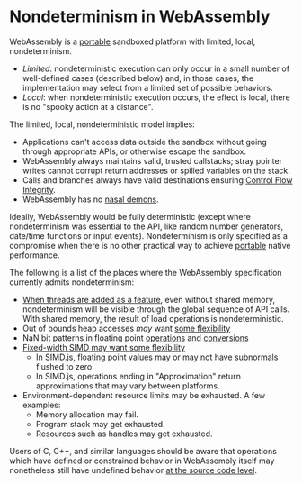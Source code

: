 # Nondeterminism in WebAssembly

WebAssembly is a [portable](Portability.md) sandboxed platform with limited,
local, nondeterminism. 
  * *Limited*: nondeterministic execution can only occur in a small number of
    well-defined cases (described below) and, in those cases, the implementation
    may select from a limited set of possible behaviors.
  * *Local*: when nondeterministic execution occurs, the effect is local,
    there is no "spooky action at a distance".

The limited, local, nondeterministic model implies:
  * Applications can't access data outside the sandbox without going through
    appropriate APIs, or otherwise escape the sandbox.
  * WebAssembly always maintains valid, trusted callstacks; stray pointer writes
    cannot corrupt return addresses or spilled variables on the stack.
  * Calls and branches always have valid destinations ensuring 
    [Control Flow Integrity](https://research.microsoft.com/apps/pubs/default.aspx?id=64250).
  * WebAssembly has no [nasal demons](https://en.wikipedia.org/w/index.php?title=Nasal_demons).

Ideally, WebAssembly would be fully deterministic (except where nondeterminism
was essential to the API, like random number generators, date/time functions or
input events). Nondeterminism is only specified as a compromise when there is no
other practical way to achieve [portable](Portability.md) native performance.

The following is a list of the places where the WebAssembly specification
currently admits nondeterminism:

 * [When threads are added as a feature](PostMVP.md#threads), even without
   shared memory, nondeterminism will be visible through the global sequence of
   API calls. With shared memory, the result of load operations is
   nondeterministic.
 * Out of bounds heap accesses *may* want
   [some flexibility](AstSemantics.md#out-of-bounds)
 * NaN bit patterns in floating point
   [operations](AstSemantics.md#floating-point-operations) and
   [conversions](AstSemantics.md#datatype-conversions-truncations-reinterpretations-promotions-and-demotions)
 * [Fixed-width SIMD may want some flexibility](PostMVP.md#fixed-width-simd)
   - In SIMD.js, floating point values may or may not have subnormals flushed to
     zero.
   - In SIMD.js, operations ending in "Approximation" return approximations that
     may vary between platforms.
 * Environment-dependent resource limits may be exhausted. A few examples:
   - Memory allocation may fail.
   - Program stack may get exhausted.
   - Resources such as handles may get exhausted.

Users of C, C++, and similar languages should be aware that operations which
have defined or constrained behavior in WebAssembly itself may nonetheless still
have undefined behavior
[at the source code level](CAndC++.md#undefined-behavior).
